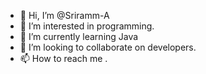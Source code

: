 - 👋 Hi, I’m @Sriramm-A
- 👀 I’m interested in programming.
- 🌱 I’m currently learning Java
- 💞️ I’m looking to collaborate on developers.
- 📫 How to reach me .


<!---
Sriramm-A/Sriramm-A is a ✨ special ✨ repository because its `README.md` (this file) appears on your GitHub profile.
You can click the Preview link to take a look at your changes.
--->

